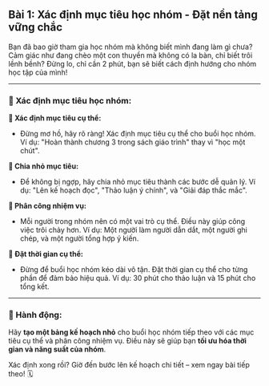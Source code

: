 ## Bài 1: Xác định mục tiêu học nhóm - Đặt nền tảng vững chắc

Bạn đã bao giờ tham gia học nhóm mà không biết mình đang làm gì chưa? Cảm giác như đang chèo một con thuyền mà không có la bàn, chỉ biết trôi lềnh bềnh? Đừng lo, chỉ cần 2 phút, bạn sẽ biết cách định hướng cho nhóm học tập của mình!

---

### 📌 Xác định mục tiêu học nhóm:

**🔹 Xác định mục tiêu cụ thể:**
- Đừng mơ hồ, hãy rõ ràng! Xác định mục tiêu cụ thể cho buổi học nhóm. Ví dụ: "Hoàn thành chương 3 trong sách giáo trình" thay vì "học một chút".

**🔹 Chia nhỏ mục tiêu:**
- Để không bị ngợp, hãy chia nhỏ mục tiêu thành các bước dễ quản lý. Ví dụ: "Lên kế hoạch đọc", "Thảo luận ý chính", và "Giải đáp thắc mắc".

**🔹 Phân công nhiệm vụ:**
- Mỗi người trong nhóm nên có một vai trò cụ thể. Điều này giúp công việc trôi chảy hơn. Ví dụ: Một người làm người dẫn dắt, một người ghi chép, và một người tổng hợp ý kiến.

**🔹 Đặt thời gian cụ thể:**
- Đừng để buổi học nhóm kéo dài vô tận. Đặt thời gian cụ thể cho từng phần để đảm bảo hiệu quả. Ví dụ: 30 phút cho thảo luận và 15 phút cho tổng kết.

---

### 🚀 Hành động:

Hãy **tạo một bảng kế hoạch nhỏ** cho buổi học nhóm tiếp theo với các mục tiêu cụ thể và phân công nhiệm vụ. Điều này sẽ giúp bạn **tối ưu hóa thời gian và năng suất của nhóm**.

Xác định xong rồi? Giờ đến bước lên kế hoạch chi tiết – xem ngay bài tiếp theo! 🗓️